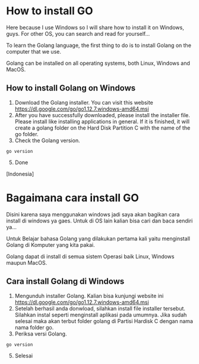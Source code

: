 # How to install GO

Here because I use Windows so I will share how to install it on Windows, guys. For other OS, you can search and read for yourself...

To learn the Golang language, the first thing to do is to install Golang on the computer that we use.

Golang can be installed on all operating systems, both Linux, Windows and MacOS.

## How to install Golang on Windows
1. Download the Golang installer. You can visit this website https://dl.google.com/go/go1.12.7.windows-amd64.msi
2. After you have successfully downloaded, please install the installer file. Please install like installing applications in general. If it is finished, it will create a golang folder on the Hard Disk Partition C with the name of the go folder.
3. Check the Golang version. 
```github
go version
```
5. Done

[Indonesia]

# Bagaimana cara install GO

Disini karena saya menggunakan windows jadi saya akan bagikan cara install di windows ya gaes. Untuk di OS lain kalian bisa cari dan baca sendiri ya...

Untuk Belajar bahasa Golang yang dilakukan pertama kali yaitu menginstall Golang di Komputer yang kita pakai.

Golang dapat di install di semua sistem Operasi baik Linux, Windows maupun MacOS.

## Cara install Golang di Windows
1. Mengunduh installer Golang. Kalian bisa kunjungi website ini https://dl.google.com/go/go1.12.7.windows-amd64.msi 
2. Setelah berhasil anda donwload, silahkan install file installer tersebut. Silahkan instal seperti menginstall aplikasi pada umumnya. Jika sudah selesai maka akan terbut folder golang di Partisi Hardisk C dengan nama nama folder go.
3. Periksa versi Golang. 
```github
go version
```
5. Selesai
